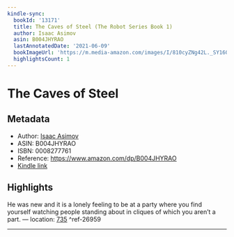 ```yaml
---
kindle-sync:
  bookId: '13171'
  title: The Caves of Steel (The Robot Series Book 1)
  author: Isaac Asimov
  asin: B004JHYRAO
  lastAnnotatedDate: '2021-06-09'
  bookImageUrl: 'https://m.media-amazon.com/images/I/810cyZNg42L._SY160.jpg'
  highlightsCount: 1
---
```

# The Caves of Steel
## Metadata
* Author: [Isaac Asimov](https://www.amazon.comundefined)
* ASIN: B004JHYRAO
* ISBN: 0008277761
* Reference: https://www.amazon.com/dp/B004JHYRAO
* [Kindle link](kindle://book?action=open&asin=B004JHYRAO)

## Highlights
He was new and it is a lonely feeling to be at a party where you find yourself watching people standing about in cliques of which you aren’t a part. — location: [735](kindle://book?action=open&asin=B004JHYRAO&location=735) ^ref-26959

---
